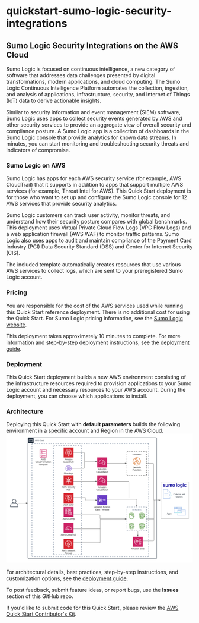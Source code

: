# quickstart-sumo-logic-security-integrations
## Sumo Logic Security Integrations on the AWS Cloud

Sumo Logic is focused on continuous intelligence, a new category of software that addresses data challenges presented by digital transformations, modern applications, and cloud computing. The Sumo Logic Continuous Intelligence Platform automates the collection, ingestion, and analysis of applications, infrastructure, security, and Internet of Things (IoT) data to derive actionable insights.

Similar to security information and event management (SIEM) software, Sumo Logic uses apps to collect security events generated by AWS and other security services to provide an aggregate view of overall security and compliance posture. A Sumo Logic app is a collection of dashboards in the Sumo Logic console that provide analytics for known data streams. In minutes, you can start monitoring and troubleshooting security threats and indicators of compromise.

### Sumo Logic on AWS
Sumo Logic has apps for each AWS security service (for example, AWS CloudTrail) that it supports in addition to apps that support multiple AWS services (for example, Threat Intel for AWS). This Quick Start deployment is for those who want to set up and configure the Sumo Logic console for 12 AWS services that provide security analytics.

Sumo Logic customers can track user activity, monitor threats, and understand how their security posture compares with global benchmarks. This deployment uses Virtual Private Cloud Flow Logs (VPC Flow Logs) and a web application firewall (AWS WAF) to monitor traffic patterns. Sumo Logic also uses apps to audit and maintain compliance of the Payment Card Industry (PCI) Data Security Standard (DSS) and Center for Internet Security (CIS).

The included template automatically creates resources that use various AWS services to collect logs, which are sent to your preregistered Sumo Logic account.

### Pricing
You are responsible for the cost of the AWS services used while running this Quick Start reference deployment. There is no additional cost for using the Quick Start. For Sumo Logic pricing information, see the [Sumo Logic website](https://www.sumologic.com/pricing/).

This deployment takes approximately 10 minutes to complete. For more information and step-by-step deployment instructions, see the [deployment guide](https://fwd.aws/mpxj9).

### Deployment
This Quick Start deployment builds a new AWS environment consisting of the infrastructure resources required to provision applications to your Sumo Logic account and necessary resources to your AWS account. During the deployment, you can choose which applications to install.

### Architecture
Deploying this Quick Start with **default parameters** builds the following environment in a specific account and Region in the AWS Cloud.
![quickstart-sumo-logic-security-integrations](./docs/images/architecture.png)

For architectural details, best practices, step-by-step instructions, and customization options, see the [deployment guide](https://fwd.aws/mpxj9).

To post feedback, submit feature ideas, or report bugs, use the **Issues** section of this GitHub repo.

If you'd like to submit code for this Quick Start, please review the [AWS Quick Start Contributor's Kit](https://aws-quickstart.github.io/).
